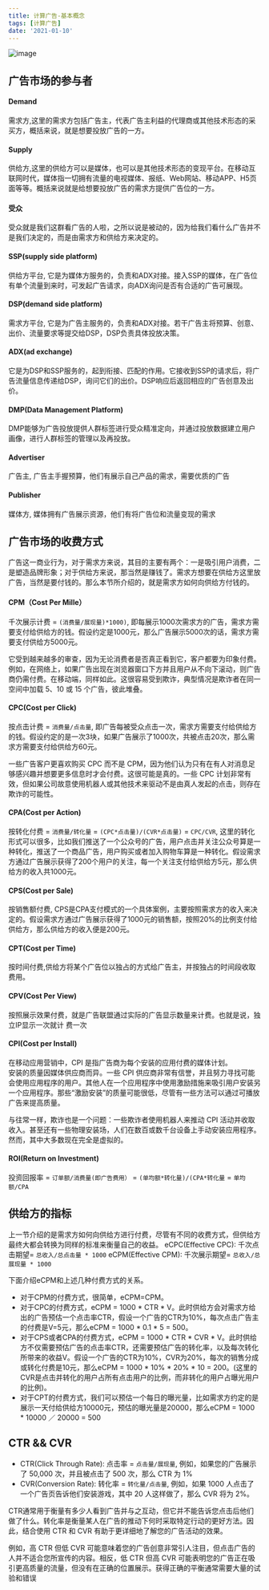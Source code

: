 ```yaml
---
title: 计算广告-基本概念
tags: [计算广告]
date: '2021-01-10'
---
```

![image](https://user-images.githubusercontent.com/30174970/149088419-45869ffc-88cb-4b45-96e3-f5f3d5c83b30.png)

## 广告市场的参与者

#### Demand
需求方,这里的需求方包括广告主，代表广告主利益的代理商或其他技术形态的采买方，概括来说，就是想要投放广告的一方。

#### Supply
供给方,这里的供给方可以是媒体，也可以是其他技术形态的变现平台。在移动互联网时代，媒体指一切拥有流量的电视媒体、报纸、Web网站、移动APP、H5页面等等。概括来说就是给想要投放广告的需求方提供广告位的一方。

#### 受众
受众就是我们这群看广告的人啦，之所以说是被动的，因为给我们看什么广告并不是我们决定的，而是由需求方和供给方来决定的。

#### SSP(supply side platform)
供给方平台, 它是为媒体方服务的，负责和ADX对接。接入SSP的媒体，在广告位有单个流量到来时，可发起广告请求，向ADX询问是否有合适的广告可展现。

#### DSP(demand side platform)
需求方平台, 它是为广告主服务的，负责和ADX对接。若干广告主将预算、创意、出价、流量要求等提交给DSP，DSP负责具体投放决策。

#### ADX(ad exchange)
它是为DSP和SSP服务的，起到衔接、匹配的作用。它接收到SSP的请求后，将广告流量信息传递给DSP，询问它们的出价。DSP响应后返回相应的广告创意及出价。

#### DMP(Data Management Platform)
DMP能够为广告投放提供人群标签进行受众精准定向，并通过投放数据建立用户画像，进行人群标签的管理以及再投放。

#### Advertiser
广告主, 广告主手握预算，他们有展示自己产品的需求，需要优质的广告

#### Publisher
媒体方, 媒体拥有广告展示资源，他们有将广告位和流量变现的需求

## 广告市场的收费方式

广告这一商业行为，对于需求方来说，其目的主要有两个：一是吸引用户消费，二是塑造品牌形象；对于供给方来说，那当然是赚钱了。需求方想要在供给方这里放广告，当然是要付钱的。那么本节所介绍的，就是需求方如何向供给方付钱的。

#### CPM（Cost Per Mille）
千次展示计费 = `(消费量/展现量)*1000)`, 即每展示1000次需求方的广告，需求方需要支付给供给方的钱。假设约定是1000元，那么广告展示5000次的话，需求方需要支付供给方5000元。 

它受到越来越多的审查，因为无论消费者是否真正看到它，客户都要为印象付费。例如，在网络上，如果广告出现在浏览器窗口下方并且用户从不向下滚动，则广告商仍需付费。在移动端，同样如此。这很容易受到欺诈，典型情况是欺诈者在同一空间中加载 5、10 或 15 个广告，彼此堆叠。
#### CPC(Cost per Click)
按点击计费 = `消费量/点击量`, 即广告每被受众点击一次，需求方需要支付给供给方的钱。假设约定的是一次3块，如果广告展示了1000次，共被点击20次，那么需求方需要支付给供给方60元。  

一些广告客户更喜欢购买 CPC 而不是 CPM，因为他们认为只有在有人对消息足够感兴趣并想要更多信息时才会付费。这很可能是真的。一些 CPC 计划非常有效，但如果公司故意使用机器人或其他技术来驱动不是由真人发起的点击，则存在欺诈的可能性。

#### CPA(Cost per Action)
按转化付费 = `消费量/转化量` = `(CPC*点击量)/(CVR*点击量)` = `CPC/CVR`, 这里的转化形式可以很多，比如我们推送了一个公众号的广告，用户点击并关注公众号算是一种转化，推送了一个商品广告，用户购买或者加入购物车算是一种转化。假设需求方通过广告展示获得了200个用户的关注，每一个关注支付给供给方5元，那么供给方的收入共1000元。

#### CPS(Cost per Sale)
按销售额付费, CPS是CPA支付模式的一个具体案例，主要按照需求方的收入来决定的。假设需求方通过广告展示获得了1000元的销售额，按照20%的比例支付给供给方，那么供给方的收入便是200元。

#### CPT(Cost per Time)
按时间付费,供给方将某个广告位以独占的方式给广告主，并按独占的时间段收取费用。

#### CPV(Cost Per View)
按照展示效果付费，就是广告联盟通过实际的广告显示数量来计费。也就是说，独立IP显示一次就计 费一次

#### CPI(Cost per Install)
在移动应用营销中，CPI 是指广告商为每个安装的应用付费的媒体计划。   
安装的质量因媒体供应商而异。一些 CPI 供应商非常有信誉，并且努力寻找可能会使用应用程序的用户。其他人在一个应用程序中使用激励措施来吸引用户安装另一个应用程序。那些“激励安装”的质量可能很低，尽管有一些方法可以通过可播放广告来提高质量。  

与往常一样，欺诈也是一个问题：一些欺诈者使用机器人来推动 CPI 活动并收取收入。甚至还有一些物理安装场，人们在数百或数千台设备上手动安装应用程序。然而，其中大多数现在完全是虚拟的。

#### ROI(Return on Investment)
投资回报率 = `订单额/消费量(即广告费用）` = `(单均额*转化量)/(CPA*转化量` = `单均额/CPA`

## 供给方的指标

上一节介绍的是需求方如何向供给方进行付费，尽管有不同的收费方式，但供给方最终大都会转换为同样的标准来衡量自己的收益。
eCPC(Effective CPC): 千次点击期望= `总收入/总点击量 * 1000`
eCPM(Effective CPM): 千次展示期望= `总收入/总展现量 * 1000`

下面介绍eCPM和上述几种付费方式的关系。
+ 对于CPM的付费方式，很简单，eCPM=CPM。
+ 对于CPC的付费方式，eCPM = 1000 * CTR * V。此时供给方会对需求方给出的广告预估一个点击率CTR，假设一个广告的CTR为10%，每次点击广告主的付费是V=5元，那么eCPM = 1000 * 0.1 * 5 = 500。
+ 对于CPS或者CPA的付费方式，eCPM = 1000 * CTR * CVR * V。此时供给方不仅需要预估广告的点击率CTR，还需要预估广告的转化率，以及每次转化所带来的收益V。假设一个广告的CTR为10%，CVR为20%，每次的销售分成或转化付费是10元，那么eCPM = 1000 * 10% * 20% * 10 = 200。(这里的CVR是点击并转化的用户占所有点击用户的比例，而非转化的用户占曝光用户的比例)。
+ 对于CPT的付费方式，我们可以预估一个每日的曝光量，比如需求方约定的是展示一天付给供给方10000元，预估的曝光量是20000，那么eCPM = 1000 * 10000 ／ 20000 = 500

## CTR && CVR

+ CTR(Click Through Rate): 点击率 = `点击量/展现量`, 例如，如果您的广告展示了 50,000 次，并且被点击了 500 次，那么 CTR 为 1%
+ CVR(Conversion Rate): 转化率 = `转化量/点击量`, 例如，如果 1000 人点击了一个广告页告诉他们安装游戏，其中 20 人这样做了，那么 CVR 将为 2%。  

CTR通常用于衡量有多少人看到广告并与之互动，但它并不能告诉您点击后他们做了什么。转化率是衡量某人在广告的推动下何时采取特定行动的更好方法。因此，结合使用 CTR 和 CVR 有助于更详细地了解您的广告活动的效果。  

例如，高 CTR 但低 CVR 可能意味着您的广告创意非常引人注目，但点击广告的人并不适合您所宣传的内容。相反，低 CTR 但高 CVR 可能表明您的广告正在吸引更高质量的流量，但没有在正确的位置展示。获得正确的平衡通常需要大量的试验和错误

